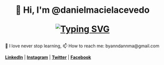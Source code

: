 <h1 align="center" >
👋  Hi, I'm @danielmacielacevedo

[![Typing SVG](https://readme-typing-svg.herokuapp.com?font=Helvetica-bold&color=1977F2&center=true&lines=Front-End+Developer+%F0%9F%92%BB;Certified+by+Meta,+Google+and+Platzi;Never+stop+learning)](https://git.io/typing-svg)
</h1>
🌱   I love never stop learning, 📫   How to reach me: byanndannma@gmail.com


[**LinkedIn**](https://linkedin.com/in/danielmacielacevedo "LinkedIn") | [**Instagram**](http://instagram.com/dannmacode "Instagram") | [**Twitter**](http://twitter.com/danielmacielace "Twitter") | [**Facebook**](http://facebook.com/danielmacielace "Facebook")
